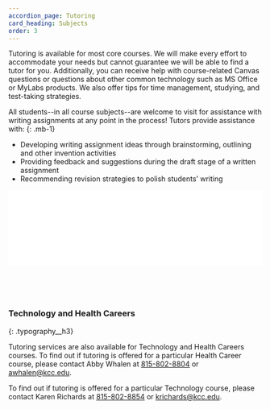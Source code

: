 ```yaml
---
accordion_page: Tutoring
card_heading: Subjects
order: 3
---
```

Tutoring is available for most core courses. We will make every effort to accommodate your needs but cannot guarantee we will be able to find a tutor for you. Additionally, you can receive help with course-related Canvas questions or questions about other common technology such as MS Office or MyLabs products. We also offer tips for time management, studying, and test-taking strategies.

All students--in all course subjects--are welcome to visit for assistance with writing assignments at any point in the process! Tutors provide assistance with:
{: .mb-1}

* Developing writing assignment ideas through brainstorming, outlining and other invention activities
* Providing feedback and suggestions during the draft stage of a written assignment
* Recommending revision strategies to polish students’ writing

<iframe src="../subject-widget/" frameborder="0" width="100%" class="iframe iframeJSHeight"></iframe>

&nbsp;

&nbsp;

### Technology and Health Careers
{: .typography__h3}

Tutoring services are also available for Technology and Health Careers courses. To find out if tutoring is offered for a particular Health Career course, please contact Abby Whalen at [815-802-8804](tel:+18158028804) or [awhalen@kcc.edu](mailto:awhalen@kcc.edu).

To find out if tutoring is offered for a particular Technology course, please contact Karen Richards at [815-802-8854](tel:+18158028854) or [krichards@kcc.edu](mailto:krichards@kcc.edu).